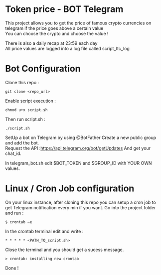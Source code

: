 # Token price - BOT Telegram
This project allows you to get the price of famous crypto currencies on telegram if the price goes above a certain value  
You can choose the crypto and choose the value !

There is also a daily recap at 23:59 each day  
All price values are logged into a log file called script_ltc_log

# Bot Configuration 
Clone this repo :
```
git clone <repo_url>
```

Enable script execution :
```
chmod u+x script.sh
```

Then run script.sh : 
```
./script.sh
```

SetUp a bot on Telegram by using @BotFather
Create a new public group and add the bot.  
Request the API :[https://api.telegram.org/bot<YourBOTToken>/getUpdates](https://api.telegram.org/bot<YourBOTToken>/getUpdates)
And get your chat_id.
  
In telegram_bot.sh edit $BOT_TOKEN and $GROUP_ID with YOUR OWN values.

# Linux / Cron Job configuration

On your linux instance, after cloning this repo you can setup a cron job to get Telegram notification every min if you want.
Go into the project folder and run :
```
$ crontab –e
```
In the crontab terminal edit and write :
```
* * * * * <PATH_TO_script.sh>
```
Close the terminal and you should get a sucess message.
```
> crontab: installing new crontab
```
Done !
